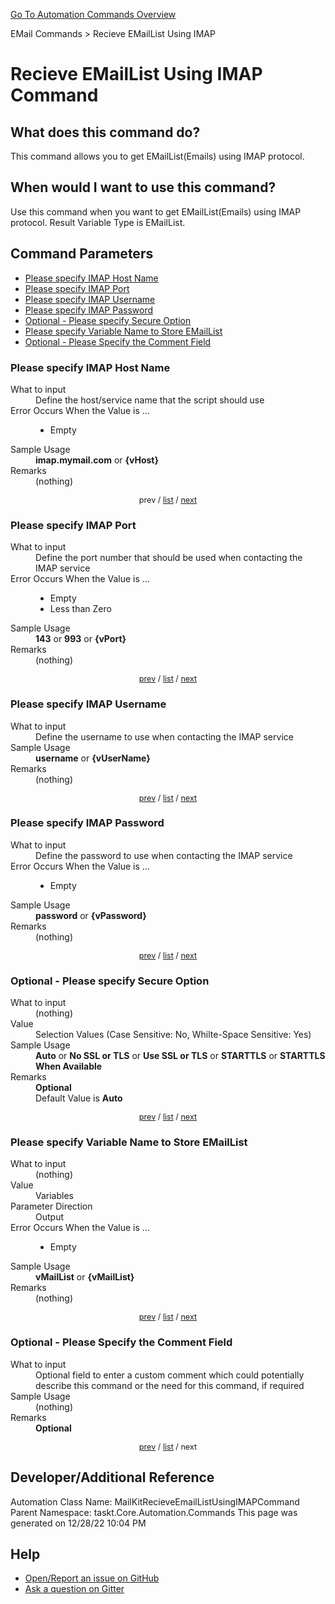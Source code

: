 <!--TITLE: Recieve EMailList Using IMAP Command -->
<!-- SUBTITLE: a command in the EMail Commands group. -->
[Go To Automation Commands Overview](/automation-commands.md)


EMail Commands &gt; Recieve EMailList Using IMAP


# Recieve EMailList Using IMAP Command


## What does this command do?
This command allows you to get EMailList(Emails) using IMAP protocol.


## When would I want to use this command?
Use this command when you want to get EMailList(Emails) using IMAP protocol. Result Variable Type is EMailList.


<a id="param_list"></a>
## Command Parameters
- [Please specify IMAP Host Name](#param_0)
- [Please specify IMAP Port](#param_1)
- [Please specify IMAP Username](#param_2)
- [Please specify IMAP Password](#param_3)
- [Optional - Please specify Secure Option](#param_4)
- [Please specify Variable Name to Store EMailList](#param_5)
- [Optional - Please Specify the Comment Field](#param_6)


<a id="param_0"></a>
### Please specify IMAP Host Name


<dl>
<dt>What to input</dt><dd>Define the host/service name that the script should use</dd>
<dt>Error Occurs When the Value is ...</dt><dd><ul>
<li>Empty</li>
</ul></dd>
<dt>Sample Usage</dt><dd><strong>imap.mymail.com</strong> or <strong>{vHost}</strong></dd>
<dt>Remarks</dt><dd>(nothing)</dd>
</dl>




<div style="font-size: 90%; text-align: center">


prev / [list](#param_list) / [next](#param_1)


</div>


<a id="param_1"></a>
### Please specify IMAP Port


<dl>
<dt>What to input</dt><dd>Define the port number that should be used when contacting the IMAP service</dd>
<dt>Error Occurs When the Value is ...</dt><dd><ul>
<li>Empty</li>
<li>Less than Zero</li>
</ul></dd>
<dt>Sample Usage</dt><dd><strong>143</strong> or <strong>993</strong> or <strong>{vPort}</strong></dd>
<dt>Remarks</dt><dd>(nothing)</dd>
</dl>




<div style="font-size: 90%; text-align: center">


[prev](#param_1) / [list](#param_list) / [next](#param_2)


</div>


<a id="param_2"></a>
### Please specify IMAP Username


<dl>
<dt>What to input</dt><dd>Define the username to use when contacting the IMAP service</dd>
<dt>Sample Usage</dt><dd><strong>username</strong> or <strong>{vUserName}</strong></dd>
<dt>Remarks</dt><dd>(nothing)</dd>
</dl>




<div style="font-size: 90%; text-align: center">


[prev](#param_2) / [list](#param_list) / [next](#param_3)


</div>


<a id="param_3"></a>
### Please specify IMAP Password


<dl>
<dt>What to input</dt><dd>Define the password to use when contacting the IMAP service</dd>
<dt>Error Occurs When the Value is ...</dt><dd><ul>
<li>Empty</li>
</ul></dd>
<dt>Sample Usage</dt><dd><strong>password</strong> or <strong>{vPassword}</strong></dd>
<dt>Remarks</dt><dd>(nothing)</dd>
</dl>




<div style="font-size: 90%; text-align: center">


[prev](#param_3) / [list](#param_list) / [next](#param_4)


</div>


<a id="param_4"></a>
### Optional - Please specify Secure Option


<dl>
<dt>What to input</dt><dd>(nothing)</dd>
<dt>Value</dt><dd>Selection Values (Case Sensitive: No, Whilte-Space Sensitive: Yes)</dd>
<dt>Sample Usage</dt><dd><strong>Auto</strong> or  <strong>No SSL or TLS</strong> or  <strong>Use SSL or TLS</strong> or  <strong>STARTTLS</strong> or  <strong>STARTTLS When Available</strong></dd>
<dt>Remarks</dt><dd><strong>Optional</strong><br>Default Value is <strong>Auto</strong></dd>
</dl>




<div style="font-size: 90%; text-align: center">


[prev](#param_4) / [list](#param_list) / [next](#param_5)


</div>


<a id="param_5"></a>
### Please specify Variable Name to Store EMailList


<dl>
<dt>What to input</dt><dd>(nothing)</dd>
<dt>Value</dt><dd>Variables</dd>
<dt>Parameter Direction</dt><dd>Output</dd>
<dt>Error Occurs When the Value is ...</dt><dd><ul>
<li>Empty</li>
</ul></dd>
<dt>Sample Usage</dt><dd><strong>vMailList</strong> or <strong>{vMailList}</strong></dd>
<dt>Remarks</dt><dd>(nothing)</dd>
</dl>




<div style="font-size: 90%; text-align: center">


[prev](#param_5) / [list](#param_list) / [next](#param_6)


</div>


<a id="param_6"></a>
### Optional - Please Specify the Comment Field


<dl>
<dt>What to input</dt><dd>Optional field to enter a custom comment which could potentially describe this command or the need for this command, if required</dd>
<dt>Sample Usage</dt><dd>(nothing)</dd>
<dt>Remarks</dt><dd><strong>Optional</strong><br></dd>
</dl>




<div style="font-size: 90%; text-align: center">


[prev](#param_6) / [list](#param_list) / next


</div>


## Developer/Additional Reference
Automation Class Name: MailKitRecieveEmailListUsingIMAPCommand
Parent Namespace: taskt.Core.Automation.Commands
This page was generated on 12/28/22 10:04 PM


## Help
- [Open/Report an issue on GitHub](https://github.com/saucepleez/taskt/issues/new)
- [Ask a question on Gitter](https://gitter.im/taskt-rpa/Lobby)
